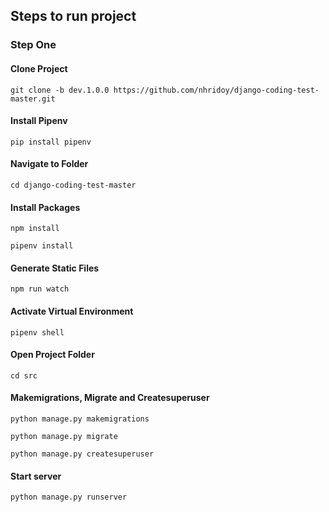 ## Steps to run project
### Step One
#### Clone Project
```commandline
git clone -b dev.1.0.0 https://github.com/nhridoy/django-coding-test-master.git
```
#### Install Pipenv
```commandline
pip install pipenv
```
#### Navigate to Folder
```commandline
cd django-coding-test-master
```
#### Install Packages
```commandline
npm install
```
```commandline
pipenv install
```
#### Generate Static Files
```commandline
npm run watch
```
#### Activate Virtual Environment
```commandline
pipenv shell
```
#### Open Project Folder
```commandline
cd src
```
#### Makemigrations, Migrate and Createsuperuser
```commandline
python manage.py makemigrations
```
```commandline
python manage.py migrate
```
```commandline
python manage.py createsuperuser
```
#### Start server
```commandline
python manage.py runserver
```
